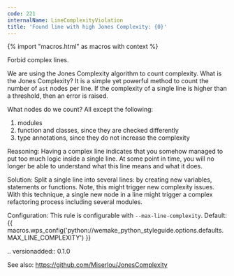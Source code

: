 ```yaml
---
code: 221
internalName: LineComplexityViolation
title: 'Found line with high Jones Complexity: {0}'
---
```


{% import "macros.html" as macros with context %}

Forbid complex lines.

We are using the Jones Complexity algorithm to count complexity. What is
the Jones Complexity? It is a simple yet powerful method to count the
number of `ast` nodes per line. If the complexity of a single line is
higher than a threshold, then an error is raised.

What nodes do we count? All except the following:

1.  modules
2.  function and classes, since they are checked differently
3.  type annotations, since they do not increase the complexity

Reasoning: Having a complex line indicates that you somehow managed to
put too much logic inside a single line. At some point in time, you will
no longer be able to understand what this line means and what it does.

Solution: Split a single line into several lines: by creating new
variables, statements or functions. Note, this might trigger new
complexity issues. With this technique, a single new node in a line
might trigger a complex refactoring process including several modules.

Configuration: This rule is configurable with `--max-line-complexity`.
Default:
{{ macros.wps_config('python://wemake_python_styleguide.options.defaults.MAX_LINE_COMPLEXITY') }}

.. versionadded:: 0.1.0

See also: https://github.com/Miserlou/JonesComplexity